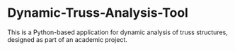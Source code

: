 # Dynamic-Truss-Analysis-Tool
This is a Python-based application for dynamic analysis of truss structures, designed as part of an academic project.
